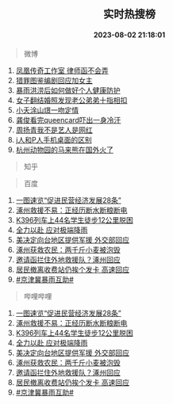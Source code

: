 <div align="center"><h2>实时热搜榜</h2><h4>2023-08-02 21:18:01</h4></div>

> 微博  

1. [凤凰传奇工作室 律师函不会弄](https://s.weibo.com/weibo?q=%E5%87%A4%E5%87%B0%E4%BC%A0%E5%A5%87%E5%B7%A5%E4%BD%9C%E5%AE%A4%20%E5%BE%8B%E5%B8%88%E5%87%BD%E4%B8%8D%E4%BC%9A%E5%BC%84&t=31&band_rank=1&Refer=top)<br />
2. [猎罪图鉴编剧回应加女主](https://s.weibo.com/weibo?q=%23%E7%8C%8E%E7%BD%AA%E5%9B%BE%E9%89%B4%E7%BC%96%E5%89%A7%E5%9B%9E%E5%BA%94%E5%8A%A0%E5%A5%B3%E4%B8%BB%23&t=31&band_rank=2&Refer=top)<br />
3. [暴雨洪涝后如何做好个人健康防护](https://s.weibo.com/weibo?q=%23%E6%9A%B4%E9%9B%A8%E6%B4%AA%E6%B6%9D%E5%90%8E%E5%A6%82%E4%BD%95%E5%81%9A%E5%A5%BD%E4%B8%AA%E4%BA%BA%E5%81%A5%E5%BA%B7%E9%98%B2%E6%8A%A4%23&t=31&band_rank=3&Refer=top)<br />
4. [女子翻结婚照发现老公弟弟十指相扣](https://s.weibo.com/weibo?q=%23%E5%A5%B3%E5%AD%90%E7%BF%BB%E7%BB%93%E5%A9%9A%E7%85%A7%E5%8F%91%E7%8E%B0%E8%80%81%E5%85%AC%E5%BC%9F%E5%BC%9F%E5%8D%81%E6%8C%87%E7%9B%B8%E6%89%A3%23&t=31&band_rank=4&Refer=top)<br />
5. [小夭涂山璟一吻定情](https://s.weibo.com/weibo?q=%23%E5%B0%8F%E5%A4%AD%E6%B6%82%E5%B1%B1%E7%92%9F%E4%B8%80%E5%90%BB%E5%AE%9A%E6%83%85%23&t=31&band_rank=5&Refer=top)<br />
6. [龚俊看完queencard吓出一身冷汗](https://s.weibo.com/weibo?q=%E9%BE%9A%E4%BF%8A%E7%9C%8B%E5%AE%8Cqueencard%E5%90%93%E5%87%BA%E4%B8%80%E8%BA%AB%E5%86%B7%E6%B1%97&t=31&band_rank=6&Refer=top)<br />
7. [周扬青我不是艺人是网红](https://s.weibo.com/weibo?q=%23%E5%91%A8%E6%89%AC%E9%9D%92%E6%88%91%E4%B8%8D%E6%98%AF%E8%89%BA%E4%BA%BA%E6%98%AF%E7%BD%91%E7%BA%A2%23&t=31&band_rank=7&Refer=top)<br />
8. [j人和P人手机桌面的区别](https://s.weibo.com/weibo?q=%23j%E4%BA%BA%E5%92%8CP%E4%BA%BA%E6%89%8B%E6%9C%BA%E6%A1%8C%E9%9D%A2%E7%9A%84%E5%8C%BA%E5%88%AB%23&t=31&band_rank=8&Refer=top)<br />
9. [杭州动物园的马来熊在国外火了](https://s.weibo.com/weibo?q=%23%E6%9D%AD%E5%B7%9E%E5%8A%A8%E7%89%A9%E5%9B%AD%E7%9A%84%E9%A9%AC%E6%9D%A5%E7%86%8A%E5%9C%A8%E5%9B%BD%E5%A4%96%E7%81%AB%E4%BA%86%23&t=31&band_rank=9&Refer=top)<br />

> 知乎  


> 百度  

1. [一图速览“促进民营经济发展28条”](https://www.baidu.com/s?wd=%E4%B8%80%E5%9B%BE%E9%80%9F%E8%A7%88%E2%80%9C%E4%BF%83%E8%BF%9B%E6%B0%91%E8%90%A5%E7%BB%8F%E6%B5%8E%E5%8F%91%E5%B1%9528%E6%9D%A1%E2%80%9D&sa=fyb_news&rsv_dl=fyb_news)<br />
2. [涿州救援不易：正经历断水断粮断电](https://www.baidu.com/s?wd=%E6%B6%BF%E5%B7%9E%E6%95%91%E6%8F%B4%E4%B8%8D%E6%98%93%EF%BC%9A%E6%AD%A3%E7%BB%8F%E5%8E%86%E6%96%AD%E6%B0%B4%E6%96%AD%E7%B2%AE%E6%96%AD%E7%94%B5&sa=fyb_news&rsv_dl=fyb_news)<br />
3. [K396列车上44名学生徒步12公里脱困](https://www.baidu.com/s?wd=K396%E5%88%97%E8%BD%A6%E4%B8%8A44%E5%90%8D%E5%AD%A6%E7%94%9F%E5%BE%92%E6%AD%A512%E5%85%AC%E9%87%8C%E8%84%B1%E5%9B%B0&sa=fyb_news&rsv_dl=fyb_news)<br />
4. [全力以赴 应对极端降雨](https://www.baidu.com/s?wd=%E5%85%A8%E5%8A%9B%E4%BB%A5%E8%B5%B4+%E5%BA%94%E5%AF%B9%E6%9E%81%E7%AB%AF%E9%99%8D%E9%9B%A8&sa=fyb_news&rsv_dl=fyb_news)<br />
5. [美决定向台地区提供军援 外交部回应](https://www.baidu.com/s?wd=%E7%BE%8E%E5%86%B3%E5%AE%9A%E5%90%91%E5%8F%B0%E5%9C%B0%E5%8C%BA%E6%8F%90%E4%BE%9B%E5%86%9B%E6%8F%B4+%E5%A4%96%E4%BA%A4%E9%83%A8%E5%9B%9E%E5%BA%94&sa=fyb_news&rsv_dl=fyb_news)<br />
6. [涿州获救农民：两千斤小麦被泡毁](https://www.baidu.com/s?wd=%E6%B6%BF%E5%B7%9E%E8%8E%B7%E6%95%91%E5%86%9C%E6%B0%91%EF%BC%9A%E4%B8%A4%E5%8D%83%E6%96%A4%E5%B0%8F%E9%BA%A6%E8%A2%AB%E6%B3%A1%E6%AF%81&sa=fyb_news&rsv_dl=fyb_news)<br />
7. [邀请函拦住外地救援队？涿州回应](https://www.baidu.com/s?wd=%E9%82%80%E8%AF%B7%E5%87%BD%E6%8B%A6%E4%BD%8F%E5%A4%96%E5%9C%B0%E6%95%91%E6%8F%B4%E9%98%9F%EF%BC%9F%E6%B6%BF%E5%B7%9E%E5%9B%9E%E5%BA%94&sa=fyb_news&rsv_dl=fyb_news)<br />
8. [居民撤离收费站仍挨个发卡 高速回应](https://www.baidu.com/s?wd=%E5%B1%85%E6%B0%91%E6%92%A4%E7%A6%BB%E6%94%B6%E8%B4%B9%E7%AB%99%E4%BB%8D%E6%8C%A8%E4%B8%AA%E5%8F%91%E5%8D%A1+%E9%AB%98%E9%80%9F%E5%9B%9E%E5%BA%94&sa=fyb_news&rsv_dl=fyb_news)<br />
9. [#京津冀暴雨互助#](https://www.baidu.com/s?wd=%23%E4%BA%AC%E6%B4%A5%E5%86%80%E6%9A%B4%E9%9B%A8%E4%BA%92%E5%8A%A9%23&sa=fyb_news&rsv_dl=fyb_news)<br />

> 哔哩哔哩  

1. [一图速览“促进民营经济发展28条”](https://www.baidu.com/s?wd=%E4%B8%80%E5%9B%BE%E9%80%9F%E8%A7%88%E2%80%9C%E4%BF%83%E8%BF%9B%E6%B0%91%E8%90%A5%E7%BB%8F%E6%B5%8E%E5%8F%91%E5%B1%9528%E6%9D%A1%E2%80%9D&sa=fyb_news&rsv_dl=fyb_news)<br />
2. [涿州救援不易：正经历断水断粮断电](https://www.baidu.com/s?wd=%E6%B6%BF%E5%B7%9E%E6%95%91%E6%8F%B4%E4%B8%8D%E6%98%93%EF%BC%9A%E6%AD%A3%E7%BB%8F%E5%8E%86%E6%96%AD%E6%B0%B4%E6%96%AD%E7%B2%AE%E6%96%AD%E7%94%B5&sa=fyb_news&rsv_dl=fyb_news)<br />
3. [K396列车上44名学生徒步12公里脱困](https://www.baidu.com/s?wd=K396%E5%88%97%E8%BD%A6%E4%B8%8A44%E5%90%8D%E5%AD%A6%E7%94%9F%E5%BE%92%E6%AD%A512%E5%85%AC%E9%87%8C%E8%84%B1%E5%9B%B0&sa=fyb_news&rsv_dl=fyb_news)<br />
4. [全力以赴 应对极端降雨](https://www.baidu.com/s?wd=%E5%85%A8%E5%8A%9B%E4%BB%A5%E8%B5%B4+%E5%BA%94%E5%AF%B9%E6%9E%81%E7%AB%AF%E9%99%8D%E9%9B%A8&sa=fyb_news&rsv_dl=fyb_news)<br />
5. [美决定向台地区提供军援 外交部回应](https://www.baidu.com/s?wd=%E7%BE%8E%E5%86%B3%E5%AE%9A%E5%90%91%E5%8F%B0%E5%9C%B0%E5%8C%BA%E6%8F%90%E4%BE%9B%E5%86%9B%E6%8F%B4+%E5%A4%96%E4%BA%A4%E9%83%A8%E5%9B%9E%E5%BA%94&sa=fyb_news&rsv_dl=fyb_news)<br />
6. [涿州获救农民：两千斤小麦被泡毁](https://www.baidu.com/s?wd=%E6%B6%BF%E5%B7%9E%E8%8E%B7%E6%95%91%E5%86%9C%E6%B0%91%EF%BC%9A%E4%B8%A4%E5%8D%83%E6%96%A4%E5%B0%8F%E9%BA%A6%E8%A2%AB%E6%B3%A1%E6%AF%81&sa=fyb_news&rsv_dl=fyb_news)<br />
7. [邀请函拦住外地救援队？涿州回应](https://www.baidu.com/s?wd=%E9%82%80%E8%AF%B7%E5%87%BD%E6%8B%A6%E4%BD%8F%E5%A4%96%E5%9C%B0%E6%95%91%E6%8F%B4%E9%98%9F%EF%BC%9F%E6%B6%BF%E5%B7%9E%E5%9B%9E%E5%BA%94&sa=fyb_news&rsv_dl=fyb_news)<br />
8. [居民撤离收费站仍挨个发卡 高速回应](https://www.baidu.com/s?wd=%E5%B1%85%E6%B0%91%E6%92%A4%E7%A6%BB%E6%94%B6%E8%B4%B9%E7%AB%99%E4%BB%8D%E6%8C%A8%E4%B8%AA%E5%8F%91%E5%8D%A1+%E9%AB%98%E9%80%9F%E5%9B%9E%E5%BA%94&sa=fyb_news&rsv_dl=fyb_news)<br />
9. [#京津冀暴雨互助#](https://www.baidu.com/s?wd=%23%E4%BA%AC%E6%B4%A5%E5%86%80%E6%9A%B4%E9%9B%A8%E4%BA%92%E5%8A%A9%23&sa=fyb_news&rsv_dl=fyb_news)<br />

